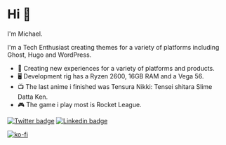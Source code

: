 # Hi 👋

I'm Michael.

I'm a Tech Enthusiast creating themes for a variety of platforms including Ghost, Hugo and WordPress. 

- 🧪 Creating new experiences for a variety of platforms and products.
- 🖥️ Development rig has a Ryzen 2600, 16GB RAM and a Vega 56. 
- 📺 The last anime i finished was Tensura Nikki: Tensei shitara Slime Datta Ken.
- 🎮 The game i play most is Rocket League.


[![Twitter badge](https://img.shields.io/badge/twitter-@boumannm-1da1f2?style=flat-square&logo=twitter)](https://www.twitter.com/boumannm)
[![Linkedin badge](https://img.shields.io/badge/linkedin-boumannm-0077b5?style=flat-square&logo=linkedin)](https://www.linkedin.com/in/boumannm)

[![ko-fi](https://ko-fi.com/img/githubbutton_sm.svg)](https://ko-fi.com/K3K245V5N)
